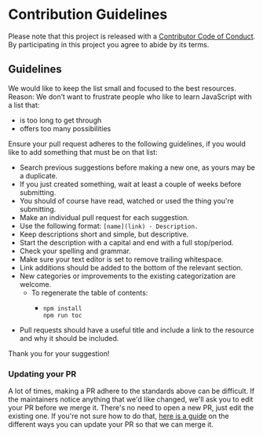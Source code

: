 # Contribution Guidelines

Please note that this project is released with a [Contributor Code of Conduct](../code-of-conduct.md). By participating in this project you agree to abide by its terms.

<!-- ok -->
<!-- ok -->

## Guidelines

We would like to keep the list small and focused to the best resources. Reason: We don’t want to frustrate people who like to learn JavaScript with a list that:

-   is too long to get through
-   offers too many possibilities

Ensure your pull request adheres to the following guidelines, if you would like to add something that must be on that list:

-   Search previous suggestions before making a new one, as yours may be a duplicate.
-   If you just created something, wait at least a couple of weeks before submitting.
-   You should of course have read, watched or used the thing you're submitting.
-   Make an individual pull request for each suggestion.
-   Use the following format: `[name](link) - Description.`
-   Keep descriptions short and simple, but descriptive.
-   Start the description with a capital and end with a full stop/period.
-   Check your spelling and grammar.
-   Make sure your text editor is set to remove trailing whitespace.
-   Link additions should be added to the bottom of the relevant section.
-   New categories or improvements to the existing categorization are welcome.
    -   To regenerate the table of contents:
        -   ```
            npm install
            npm run toc
            ```
-   Pull requests should have a useful title and include a link to the resource and why it should be included.

Thank you for your suggestion!

### Updating your PR

A lot of times, making a PR adhere to the standards above can be difficult. If the maintainers notice anything that we'd like changed, we'll ask you to edit your PR before we merge it. There's no need to open a new PR, just edit the existing one. If you're not sure how to do that, [here is a guide](https://github.com/RichardLitt/docs/blob/master/amending-a-commit-guide.md) on the different ways you can update your PR so that we can merge it.
